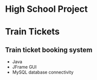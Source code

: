 # High School Project
# Train Tickets
## Train ticket booking system
- Java
- JFrame GUI
- MySQL database connectivity
